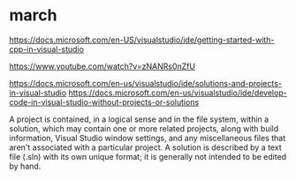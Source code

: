 # march

https://docs.microsoft.com/en-US/visualstudio/ide/getting-started-with-cpp-in-visual-studio

https://www.youtube.com/watch?v=zNANRs0nZfU


https://docs.microsoft.com/en-us/visualstudio/ide/solutions-and-projects-in-visual-studio
https://docs.microsoft.com/en-us/visualstudio/ide/develop-code-in-visual-studio-without-projects-or-solutions

A project is contained, in a logical sense and in the file system, within a solution, which may contain one or more related projects, along with build information, Visual Studio window settings, and any miscellaneous files that aren't associated with a particular project. A solution is described by a text file (.sln) with its own unique format; it is generally not intended to be edited by hand. 

